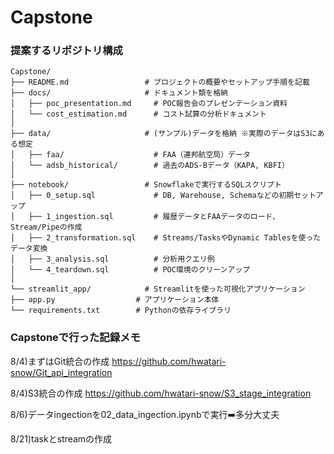# Capstone

### 提案するリポジトリ構成

```
Capstone/
├── README.md                 # プロジェクトの概要やセットアップ手順を記載
├── docs/                     # ドキュメント類を格納
│   ├── poc_presentation.md     # POC報告会のプレゼンテーション資料
│   └── cost_estimation.md      # コスト試算の分析ドキュメント
│
├── data/                     # (サンプル)データを格納 ※実際のデータはS3にある想定
│   ├── faa/                    # FAA（連邦航空局）データ
│   └── adsb_historical/        # 過去のADS-Bデータ（KAPA, KBFI）
│
├── notebook/                 # Snowflakeで実行するSQLスクリプト
│   ├── 0_setup.sql             # DB, Warehouse, Schemaなどの初期セットアップ
│   ├── 1_ingestion.sql         # 履歴データとFAAデータのロード、Stream/Pipeの作成
│   ├── 2_transformation.sql    # Streams/TasksやDynamic Tablesを使ったデータ変換
│   ├── 3_analysis.sql          # 分析用クエリ例
│   └── 4_teardown.sql          # POC環境のクリーンアップ
│
└── streamlit_app/            # Streamlitを使った可視化アプリケーション
├── app.py                  # アプリケーション本体
└── requirements.txt        # Pythonの依存ライブラリ
```

### Capstoneで行った記録メモ

8/4)まずはGit統合の作成
https://github.com/hwatari-snow/Git_api_integration

8/4)S3統合の作成
https://github.com/hwatari-snow/S3_stage_integration

8/6)データingectionを02_data_ingection.ipynbで実行➡️多分大丈夫

8/21)taskとstreamの作成